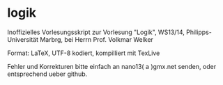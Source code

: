 logik
=====

Inoffizielles Vorlesungsskript zur Vorlesung "Logik", WS13/14, Philipps-Universität Marbrg, bei Herrn Prof. Volkmar Welker

Format: LaTeX, UTF-8 kodiert, kompilliert mit TexLive

Fehler und Korrekturen bitte einfach an nano13( a )gmx.net senden, oder entsprechend ueber github.
